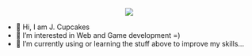 <p align="center">
  <a href="https://skillicons.dev">
    <img src="https://skillicons.dev/icons?i=linux,html,css,php,laravel,wordpress,mysql,sqlite,mongodb,javascript,jquery,react,nodejs,ts,godot,python,vscode,md,git,github,gitlab,stackoverflow,c" />
  </a>
</p>

- 👋 Hi, I am J. Cupcakes
- 👀 I’m interested in Web and Game development =)
- 🌱 I’m currently using or learning the stuff above to improve my skills...

<!---
tiagoskaterock/tiagoskaterock is a ✨ special ✨ repository because its `README.md` (this file) appears on your GitHub profile.
You can click the Preview link to take a look at your changes.
--->
